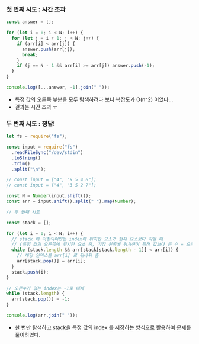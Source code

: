 ### 첫 번째 시도 : 시간 초과

```js
const answer = [];

for (let i = 0; i < N; i++) {
  for (let j = i + 1; j < N; j++) {
    if (arr[i] < arr[j]) {
      answer.push(arr[j]);
      break;
    }
    if (j == N - 1 && arr[i] >= arr[j]) answer.push(-1);
  }
}

console.log([...answer, -1].join(" "));
```

- 특정 값의 오른쪽 부분을 모두 탐색하려다 보니 복잡도가 O(n^2) 이었다...
- 결과는 시간 초과 ㅠ

### 두 번째 시도 : 정답!

```js
let fs = require("fs");

const input = require("fs")
  .readFileSync("/dev/stdin")
  .toString()
  .trim()
  .split("\n");

// const input = ["4", "9 5 4 8"];
// const input = ["4", "3 5 2 7"];

const N = Number(input.shift());
const arr = input.shift().split(" ").map(Number);

// 두 번째 시도

const stack = [];

for (let i = 0; i < N; i++) {
  // stack 에 저장되어있는 index에 위치한 요소가 현재 요소보다 작을 때
  // (특정 값의 오른쪽에 위치한 요소 중, 가장 왼쪽에 위치하며 특정 값보다 큰 수 = 오큰수)
  while (stack.length && arr[stack[stack.length - 1]] < arr[i]) {
    // 해당 인덱스를 arr[i] 로 뒤바꿔 줌
    arr[stack.pop()] = arr[i];
  }
  stack.push(i);
}

// 오큰수가 없는 index는 -1로 대체
while (stack.length) {
  arr[stack.pop()] = -1;
}

console.log(arr.join(" "));
```

- 한 번만 탐색하고 stack을 특정 값의 index 를 저장하는 방식으로 활용하여 문제를 풀이하였다.
